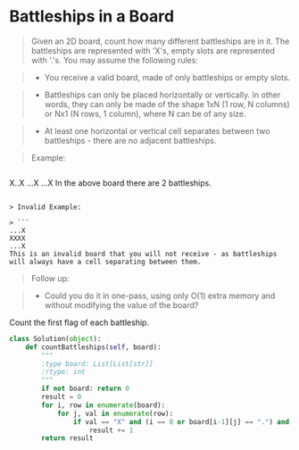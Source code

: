 # Battleships in a Board

> Given an 2D board, count how many different battleships are in it. The battleships are represented with 'X's, empty slots are represented with '.'s. You may assume the following rules:

> * You receive a valid board, made of only battleships or empty slots.

> * Battleships can only be placed horizontally or vertically. In other words, they can only be made of the shape 1xN (1 row, N columns) or Nx1 (N rows, 1 column), where N can be of any size.

> * At least one horizontal or vertical cell separates between two battleships - there are no adjacent battleships.

> Example:

> ```
X..X
...X
...X
In the above board there are 2 battleships.
```

> Invalid Example:

> ```
...X
XXXX
...X
This is an invalid board that you will not receive - as battleships will always have a cell separating between them.
```

> Follow up:

> * Could you do it in one-pass, using only O(1) extra memory and without modifying the value of the board?

Count the first flag of each battleship.

```Python
class Solution(object):
    def countBattleships(self, board):
        """
        :type board: List[List[str]]
        :rtype: int
        """
        if not board: return 0
        result = 0
        for i, row in enumerate(board):
            for j, val in enumerate(row):
                if val == "X" and (i == 0 or board[i-1][j] == ".") and (j == 0 or board[i][j-1] == "."):
                    result += 1
        return result
```
